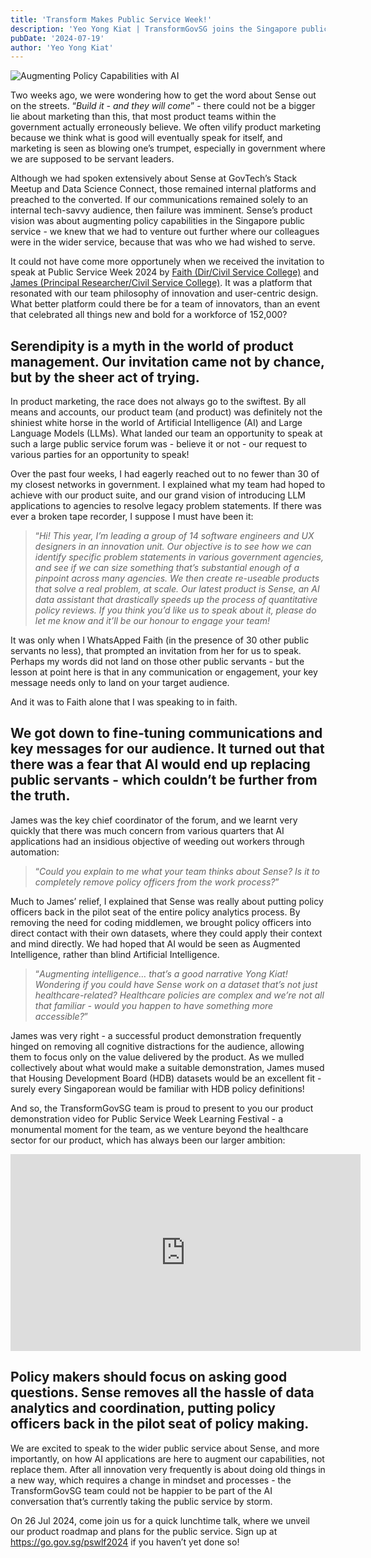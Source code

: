 ```yaml
---
title: 'Transform Makes Public Service Week!'
description: 'Yeo Yong Kiat | TransformGovSG joins the Singapore public service at the Public Service Week Learning Festival on 26 Jul 2024! Themed “Innovate, Grow, Care - Make a Difference for Tomorrow”, we celebrate the spirit of seizing new opportunities for our fellow public servants.'
pubDate: '2024-07-19'
author: 'Yeo Yong Kiat'
---
```

![Augmenting Policy Capabilities with AI](https://rogueteacher.me/images/transformgovsg/pswlf2024.jpg)

Two weeks ago, we were wondering how to get the word about Sense out on the streets. “_Build it - and they will come_” - there could not be a bigger lie about marketing than this, that most product teams within the government actually erroneously believe. We often vilify product marketing because we think what is good will eventually speak for itself, and marketing is seen as blowing one’s trumpet, especially in government where we are supposed to be servant leaders.

Although we had spoken extensively about Sense at GovTech’s Stack Meetup and Data Science Connect, those remained internal platforms and preached to the converted. If our communications remained solely to an internal tech-savvy audience, then failure was imminent. Sense’s product vision was about augmenting policy capabilities in the Singapore public service - we knew that we had to venture out further where our colleagues were in the wider service, because that was who we had wished to serve.

It could not have come more opportunely when we received the invitation to speak at Public Service Week 2024 by [Faith (Dir/Civil Service College)](https://www.linkedin.com/in/faithperh/) and [James (Principal Researcher/Civil Service College)](https://www.linkedin.com/in/james-low-a64447141/). It was a platform that resonated with our team philosophy of innovation and user-centric design. What better platform could there be for a team of innovators, than an event that celebrated all things new and bold for a workforce of 152,000?

## Serendipity is a myth in the world of product management. Our invitation came not by chance, but by the sheer act of trying.

In product marketing, the race does not always go to the swiftest. By all means and accounts, our product team (and product) was definitely not the shiniest white horse in the world of Artificial Intelligence (AI) and Large Language Models (LLMs). What landed our team an opportunity to speak at such a large public service forum was - believe it or not - our request to various parties for an opportunity to speak!

Over the past four weeks, I had eagerly reached out to no fewer than 30 of my closest networks in government. I explained what my team had hoped to achieve with our product suite, and our grand vision of introducing LLM applications to agencies to resolve legacy problem statements. If there was ever a broken tape recorder, I suppose I must have been it:

> “_Hi! This year, I’m leading a group of 14 software engineers and UX designers in an innovation unit. Our objective is to see how we can identify specific problem statements in various government agencies, and see if we can size something that’s substantial enough of a pinpoint across many agencies. We then create re-useable products that solve a real problem, at scale. Our latest product is Sense, an AI data assistant that drastically speeds up the process of quantitative policy reviews. If you think you’d like us to speak about it, please do let me know and it’ll be our honour to engage your team!_

It was only when I WhatsApped Faith (in the presence of 30 other public servants no less), that prompted an invitation from her for us to speak. Perhaps my words did not land on those other public servants - but the lesson at point here is that in any communication or engagement, your key message needs only to land on your target audience.

And it was to Faith alone that I was speaking to in faith.

## We got down to fine-tuning communications and key messages for our audience. It turned out that there was a fear that AI would end up replacing public servants - which couldn’t be further from the truth.

James was the key chief coordinator of the forum, and we learnt very quickly that there was much concern from various quarters that AI applications had an insidious objective of weeding out workers through automation:

> “_Could you explain to me what your team thinks about Sense? Is it to completely remove policy officers from the work process?_”

Much to James’ relief, I explained that Sense was really about putting policy officers back in the pilot seat of the entire policy analytics process. By removing the need for coding middlemen, we brought policy officers into direct contact with their own datasets, where they could apply their context and mind directly. We had hoped that AI would be seen as Augmented Intelligence, rather than blind Artificial Intelligence.

> “_Augmenting intelligence… that’s a good narrative Yong Kiat! Wondering if you could have Sense work on a dataset that’s not just healthcare-related? Healthcare policies are complex and we’re not all that familiar - would you happen to have something more accessible?_”

James was very right - a successful product demonstration frequently hinged on removing all cognitive distractions for the audience, allowing them to focus only on the value delivered by the product. As we mulled collectively about what would make a suitable demonstration, James mused that Housing Development Board (HDB) datasets would be an excellent fit - surely every Singaporean would be familiar with HDB policy definitions!

And so, the TransformGovSG team is proud to present to you our product demonstration video for Public Service Week Learning Festival - a monumental moment for the team, as we venture beyond the healthcare sector for our product, which has always been our larger ambition:

<iframe width="560" height="315" src="https://www.youtube.com/embed/hy9Zp94_W1w?si=fBFg2JbxXmnHUlVG" title="YouTube video player" frameborder="0" allow="accelerometer; autoplay; clipboard-write; encrypted-media; gyroscope; picture-in-picture; web-share" referrerpolicy="strict-origin-when-cross-origin" allowfullscreen></iframe>

## Policy makers should focus on asking good questions. Sense removes all the hassle of data analytics and coordination, putting policy officers back in the pilot seat of policy making.

We are excited to speak to the wider public service about Sense, and more importantly, on how AI applications are here to augment our capabilities, not replace them. After all innovation very frequently is about doing old things in a new way, which requires a change in mindset and processes - the TransformGovSG team could not be happier to be part of the AI conversation that’s currently taking the public service by storm.

On 26 Jul 2024, come join us for a quick lunchtime talk, where we unveil our product roadmap and plans for the public service. Sign up at https://go.gov.sg/pswlf2024 if you haven’t yet done so!
